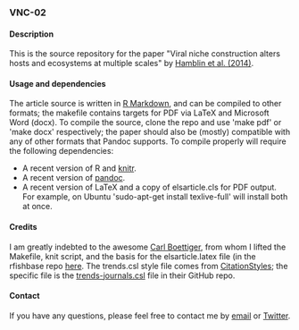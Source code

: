 ### VNC-02

#### Description

This is the source repository for the paper "Viral niche construction alters hosts and ecosystems at multiple scales" by [Hamblin et al. (2014)](http://dx.doi.org/10.1016/j.tree.2014.08.005).  

#### Usage and dependencies

The article source is written in [R Markdown](http://rmarkdown.rstudio.com/), and can be compiled to other formats;  the makefile contains targets for PDF via LaTeX and Microsoft Word (docx).  To compile the source, clone the repo and use 'make pdf' or 'make docx' respectively;  the paper should also be (mostly) compatible with any of other formats that Pandoc supports.  To compile properly will require the following dependencies:

*  A recent version of R and [knitr](http://yihui.name/knitr/).
*  A recent version of [pandoc](http://johnmacfarlane.net/pandoc/).
*  A recent version of LaTeX and a copy of elsarticle.cls for PDF output.  For example, on Ubuntu 'sudo-apt-get install texlive-full' will install both at once.

#### Credits

I am greatly indebted to the awesome [Carl Boettiger](http://www.carlboettiger.info), from whom I lifted the Makefile, knit script, and the basis for the elsarticle.latex file (in the rfishbase repo [here](https://github.com/ropensci/rfishbase). The trends.csl style file comes from [CitationStyles](http://citationstyles.org);  the specific file is the [trends-journals.csl](https://github.com/citation-style-language/styles/blob/master/trends-journals.csl) file in their GitHub repo. 

#### Contact

If you have any questions, please feel free to contact me by [email](mailto:steven.hamblin@gmail.com) or [Twitter](http://twitter.com/behavecology).
